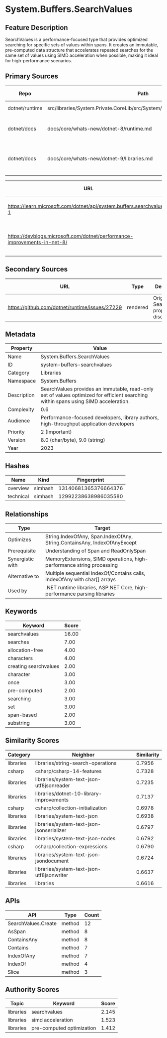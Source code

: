 # System.Buffers.SearchValues

## Feature Description

SearchValues<T> is a performance-focused type that provides optimized searching for specific sets of values within spans. It creates an immutable, pre-computed data structure that accelerates repeated searches for the same set of values using SIMD acceleration when possible, making it ideal for high-performance scenarios.

## Primary Sources

| Repo | Path | Description | Last Verified |
| --- | --- | --- | --- |
| dotnet/runtime | src/libraries/System.Private.CoreLib/src/System/SearchValues/SearchValues.T.cs | SearchValues<T> implementation | - |
| dotnet/docs | docs/core/whats-new/dotnet-8/runtime.md | .NET 8 runtime features including SearchValues | - |
| dotnet/docs | docs/core/whats-new/dotnet-9/libraries.md | .NET 9 SearchValues enhancements (substring search) | - |

| URL | Type | Description | Last Verified |
| --- | --- | --- | --- |
| https://learn.microsoft.com/dotnet/api/system.buffers.searchvalues-1 | rendered | Official API documentation for SearchValues<T> | - |
| https://devblogs.microsoft.com/dotnet/performance-improvements-in-net-8/ | rendered | Performance improvements in .NET 8 (includes SearchValues) | - |

## Secondary Sources

| URL | Type | Description | Last Verified |
| --- | --- | --- | --- |
| https://github.com/dotnet/runtime/issues/27229 | rendered | Original SearchValues proposal discussion | - |

## Metadata

| Property | Value |
| --- | --- |
| Name | System.Buffers.SearchValues |
| ID | system-buffers-searchvalues |
| Category | Libraries |
| Namespace | System.Buffers |
| Description | SearchValues provides an immutable, read-only set of values optimized for efficient searching within spans using SIMD acceleration. |
| Complexity | 0.6 |
| Audience | Performance-focused developers, library authors, high-throughput application developers |
| Priority | 2 (Important) |
| Version | 8.0 (char/byte), 9.0 (string) |
| Year | 2023 |

## Hashes

| Name | Kind | Fingerprint |
|------|------|-------------|
| overview | simhash | 13140681365376664376 |
| technical | simhash | 12992238638986035580 |

## Relationships

| Type | Target |
| --- | --- |
| Optimizes | String.IndexOfAny, Span<T>.IndexOfAny, String.ContainsAny, IndexOfAnyExcept |
| Prerequisite | Understanding of Span<T> and ReadOnlySpan<T> |
| Synergistic with | MemoryExtensions, SIMD operations, high-performance string processing |
| Alternative to | Multiple sequential IndexOf/Contains calls, IndexOfAny with char[] arrays |
| Used by | .NET runtime libraries, ASP.NET Core, high-performance parsing libraries |

## Keywords

| Keyword | Score |
|---------|-------|
| searchvalues | 16.00 |
| searches | 7.00 |
| allocation-free | 4.00 |
| characters | 4.00 |
| creating searchvalues | 2.00 |
| character | 3.00 |
| once | 3.00 |
| pre-computed | 2.00 |
| searching | 3.00 |
| set | 3.00 |
| span-based | 2.00 |
| substring | 3.00 |

## Similarity Scores

| Category | Neighbor | Similarity |
|----------|----------|------------|
| libraries | libraries/string-search-operations | 0.7956 |
| csharp | csharp/csharp-14-features | 0.7328 |
| libraries | libraries/system-text-json-utf8jsonreader | 0.7235 |
| libraries | libraries/dotnet-10-library-improvements | 0.7137 |
| csharp | csharp/collection-initialization | 0.6978 |
| libraries | libraries/system-text-json | 0.6938 |
| libraries | libraries/system-text-json-jsonserializer | 0.6797 |
| libraries | libraries/system-text-json-nodes | 0.6792 |
| csharp | csharp/collection-expressions | 0.6790 |
| libraries | libraries/system-text-json-jsondocument | 0.6724 |
| libraries | libraries/system-text-json-utf8jsonwriter | 0.6637 |
| libraries | libraries | 0.6616 |

## APIs

| API | Type | Count |
|-----|------|-------|
| SearchValues.Create | method | 12 |
| AsSpan | method | 8 |
| ContainsAny | method | 8 |
| Contains | method | 7 |
| IndexOfAny | method | 7 |
| IndexOf | method | 4 |
| Slice | method | 3 |

## Authority Scores

| Topic | Keyword | Score |
|-------|---------|-------|
| libraries | searchvalues | 2.145 |
| libraries | simd acceleration | 1.523 |
| libraries | pre-computed optimization | 1.412 |
